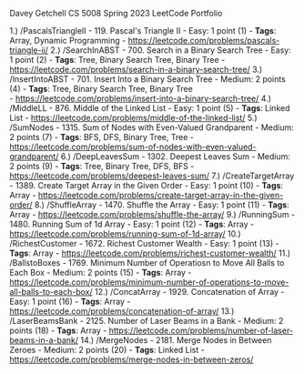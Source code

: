 Davey Getchell
CS 5008 Spring 2023
LeetCode Portfolio


1.) /PascalsTriangleII
	- 119. Pascal's Triangle II
	- Easy: 1 point (1)
	- **Tags**: Array, Dynamic Programming
	- https://leetcode.com/problems/pascals-triangle-ii/
2.) /SearchInABST
	- 700. Search in a Binary Search Tree
	- Easy: 1 point (2)
	- **Tags**: Tree, Binary Search Tree, Binary Tree
	- https://leetcode.com/problems/search-in-a-binary-search-tree/
3.) /InsertIntoABST
	- 701. Insert Into a Binary Search Tree 
	-  Medium: 2 points (4)
	- **Tags**: Tree, Binary Search Tree, Binary Tree  
	- https://leetcode.com/problems/insert-into-a-binary-search-tree/ 
4.) /MiddleLL
	- 876. Middle of the Linked List 
	- Easy: 1 point (5)
	- **Tags**: Linked List
	- https://leetcode.com/problems/middle-of-the-linked-list/
5.) /SumNodes
	- 1315. Sum of Nodes with Even-Valued Grandparent
	- Medium: 2 points (7)
	- **Tags**: BFS, DFS, Binary Tree, Tree
	- https://leetcode.com/problems/sum-of-nodes-with-even-valued-grandparent/
6.) /DeepLeavesSum
	- 1302. Deepest Leaves Sum
	- Medium: 2 points (9)
	- **Tags**: Tree, Binary Tree, DFS, BFS
	- https://leetcode.com/problems/deepest-leaves-sum/
7.) /CreateTargetArray   
	- 1389. Create Target Array in the Given Order
	- Easy: 1 point (10)
	- **Tags**: Array
	- https://leetcode.com/problems/create-target-array-in-the-given-order/
8.) /ShuffleArray
	- 1470. Shuffle the Array
	- Easy: 1 point (11)
	- **Tags**: Array
	- https://leetcode.com/problems/shuffle-the-array/
9.) /RunningSum
	- 1480. Running Sum of 1d Array 
	- Easy: 1 point (12)
	- **Tags**: Array
	- https://leetcode.com/problems/running-sum-of-1d-array/
10.) /RichestCustomer
	- 1672. Richest Customer Wealth
	- Easy: 1 point (13)
	- **Tags**: Array
	- https://leetcode.com/problems/richest-customer-wealth/
11.) /BallstoBoxes
	- 1769. Minimum Number of Operatiosn to Move All Balls to Each Box
	- Medium: 2 points (15)
	- **Tags**: Array
	- https://leetcode.com/problems/minimum-number-of-operations-to-move-all-balls-to-each-box/
12.) /ConcatArray
	- 1929. Concatenation of Array
	- Easy: 1 point (16)
	- **Tags**: Array
	- https://leetcode.com/problems/concatenation-of-array/
13.) /LaserBeamsBank
 	- 2125. Number of Laser Beams in a Bank
	- Medium: 2 points (18)
	- **Tags**: Array
	- https://leetcode.com/problems/number-of-laser-beams-in-a-bank/
14.) /MergeNodes
	- 2181. Merge Nodes in Between Zeroes
	- Medium: 2 points (20)
	- **Tags**: Linked List
	- https://leetcode.com/problems/merge-nodes-in-between-zeros/
